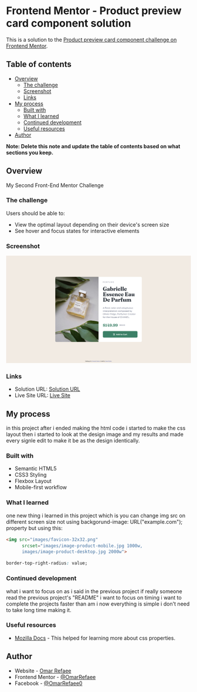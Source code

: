 # Frontend Mentor - Product preview card component solution

This is a solution to the [Product preview card component challenge on Frontend Mentor](https://www.frontendmentor.io/challenges/product-preview-card-component-GO7UmttRfa). 

## Table of contents

- [Overview](#overview)
  - [The challenge](#the-challenge)
  - [Screenshot](#screenshot)
  - [Links](#links)
- [My process](#my-process)
  - [Built with](#built-with)
  - [What I learned](#what-i-learned)
  - [Continued development](#continued-development)
  - [Useful resources](#useful-resources)
- [Author](#author)

**Note: Delete this note and update the table of contents based on what sections you keep.**

## Overview

My Second Front-End Mentor Challenge

### The challenge

Users should be able to:

- View the optimal layout depending on their device's screen size
- See hover and focus states for interactive elements

### Screenshot

![](/design/Screenshot.png)

### Links

- Solution URL: [Solution URL](https://your-solution-url.com)
- Live Site URL: [Live Site](https://omarrefaee.github.io/Product-Preview-Card-Component-Website/)

## My process

in this project after i ended making the html code i started to make the css layout then i started to look at the design image and my results and made every signle edit to make it be as the design identically.

### Built with

- Semantic HTML5
- CSS3 Styling
- Flexbox Layout
- Mobile-first workflow

### What I learned

one new thing i learned in this project which is you can change img src on different screen size not using backgorund-image: URL("example.com"); property but using this:

```html
<img src="images/favicon-32x32.png"
      srcset="images/image-product-mobile.jpg 1000w,
      images/image-product-desktop.jpg 2000w">
```

```css
border-top-right-radius: value;
```

### Continued development

what i want to focus on as i said in the previous project if really someone read the previous project's "README" i want to focus on timing i want to complete the projects faster than am i now everything is simple i don't need to take long time making it.

### Useful resources

- [Mozilla Docs](https://developer.mozilla.org/en-US/docs/Web/CSS) - This helped for learning more about css properties.

## Author

- Website - [Omar Refaee](https://github.com/OmarRefaee)
- Frontend Mentor - [@OmarRefaee](https://www.frontendmentor.io/profile/OmarRefaee)
- Facebook - [@OmarRefaee0](https://www.facebook.com/OmarRefaee0/)
